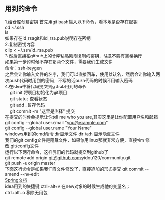 ## 用到的命令
1.给仓库创建密钥
首先用git bash输入以下命令，看本地是否存在密钥<br>
cd ~/.ssh<br>
ls<br>
如果存在id_rsagit和id_rsa.pub说明存在密钥<br>
2.复制密钥内容<br>
clip < ~/.ssh/id_rsa.pub<br>
3.然后直接在github上的仓库粘贴刚刚复制的密钥，注意不要有空格换行<br>
如果第一步的时候不存在那两个文件，需要我们生成文件<br>
命令：ssh-keygen<br>
之后会让你输入文件的名字，我们可以直接回车，使用默认名，然后会让你输入两次push代码时用到的密码，不写的话push代码的时候不用输入密码<br>
4.在idea中将代码提交到github用到的命令<br>
&nbsp;&nbsp;&nbsp;&nbsp;git init&nbsp;将项目初始化为git项目<br>
&nbsp;&nbsp;&nbsp;&nbsp;git status&nbsp;查看状态<br>
&nbsp;&nbsp;&nbsp;&nbsp;git add .&nbsp;暂存代码<br>
&nbsp;&nbsp;&nbsp;&nbsp;git commit -m "这里是注释"&nbsp;提交<br>
在提交的时候会提示让你tell me who you are,其实这里是让你配置用户名和邮箱<br>
git config --global user.email "you@example.com"<br>
git config --global user.name "Your Name"<br>
windows用到的cmd命令 dir显示文件 dir /a:h 显示隐藏文件<br>
我们的git config文件是隐藏文件，如果你用linux那就非常方便，直接vim 修改.git/config文件<br>
运行以下两行命令，这样我们的代码就提交到github了<br>
git remote add origin git@github.com:yidou120/community.git<br>
git push -u origin master<br>
下面这行命令是如果我们有文件修改了，直接追加的形式提交
git commit --amend --no-edit<br>
[Spring文档](https://spring.io/guides/gs/serving-web-content/)
<br>
idea用到的快捷键 ctrl+alt+v 在new对象的时候生成他的变量名；
<br>
ctrl+alt+o 移除无用包